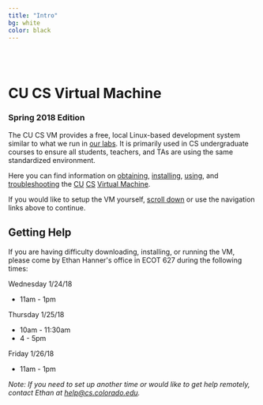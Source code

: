 ```yaml
---
title: "Intro"
bg: white
color: black
---
```


<div class="center">    
     <span class="center fa-stack subtlecircle" style="font-size:100px; background:#e8e8e8">
           <i class="fa fa-circle fa-stack-2x text-white"></i>
           <i class="fa fa-desktop fa-stack-1x text-black"></i>
     </span>
     <br>
     <br>
</div>

# CU CS Virtual Machine

### Spring 2018 Edition

The CU CS VM provides a free, local Linux-based development system
similar to what we run in
[our labs](https://csel.cs.colorado.edu). It is primarily used in CS
undergraduate courses to ensure all students, teachers, and TAs are
using the same standardized environment.

Here you can find information on [obtaining](#obtain),
[installing](#install), [using](#usage), and [troubleshooting](#faq)
the [CU](http://www.colorado.edu/) [CS](http://www.colorado.edu/cs/) [Virtual
Machine](http://en.wikipedia.org/wiki/Virtual_machine).

If you would like to setup the VM yourself, [scroll down](#obtain) or
use the navigation links above to continue.

## Getting Help

If you are having difficulty downloading, installing, or running the VM,
please come by Ethan Hanner's office in ECOT 627 during the following times:

Wednesday 1/24/18

- 11am - 1pm

Thursday 1/25/18

- 10am - 11:30am
- 4 - 5pm

Friday 1/26/18

- 11am - 1pm

_Note: If you need to set up another time or would like to get help remotely, 
contact Ethan at [help@cs.colorado.edu](mailto:help@cs.colorado.edu)._
